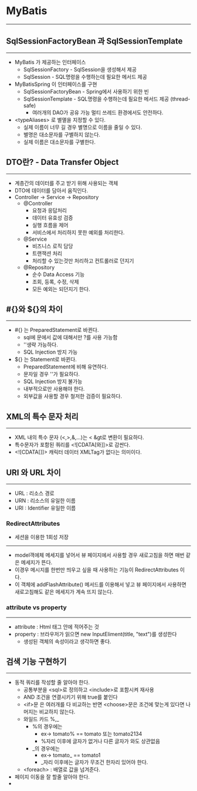 # MyBatis

---
## SqlSessionFactoryBean 과 SqlSessionTemplate

---
* MyBatis 가 제공하는 인터페이스
  * SqlSessionFactory - SqlSession을 생성해서 제공
  * SqlSession - SQL명령을 수행하는데 필요한 메서드 제공
* MyBatisSpring 이 인터페이스를 구현
  * SqlSessionFactoryBean - Spring에서 사용하기 위한 빈
  * SqlSessionTemplate - SQL명령을 수행하는데 필요한 메서드 제공 (thread-safe)
    * 여러개의 DAO가 공유 가능 멀티 쓰레드 환경에서도 안전하다.
* \<typeAliases> 로 별멸을 지정할 수 있다.
  * 실제 이름이 너무 길 경우 별명으로 이름을 줄일 수 있다.
  * 별명은 대소문자를 구별하지 않는다.
  * 실제 이름은 대소문자를 구별한다.

## DTO란? - Data Transfer Object

---
* 계층간의 데이터를 주고 받기 위해 사용되는 객체
* DTO에 데이터를 담아서 움직인다.
* Controller -> Service -> Repository
  * @Controller
    * 요청과 응답처리
    * 데이터 유효성 검증
    * 실행 흐름을 제어
    * 서비스에서 처리하지 못한 예외를 처리한다.
  * @Service
    * 비즈니스 로직 담당
    * 트랜잭션 처리
    * 처리할 수 있는것만 처리하고 컨트롤러로 던지기
  * @Repository
    * 순수 Data Access 기능
    * 조회, 등록, 수정, 삭제
    * 모든 예외는 되던지기 한다.

## #{}와  ${}의 차이

---
* #{} 는 PreparedStatement로 바뀐다.
  * sql에 문에서 값에 대해서만 ?를 사용 가능함
  * ''생략 가능하다.
  * SQL Injection 방지 가능
* ${} 는 Statement로 바뀐다.
  * PreparedStatement에 비해 유연하다. 
  * 문자일 경우 ''가 필요하다.
  * SQL Injection 방지 불가능
  * 내부적으로만 사용해야 한다.
  * 외부값을 사용할 경우 철저한 검증이 필요하다.

## XML의 특수 문자 처리

----
* XML 내의 특수 문자 (<,>,&,...)는 &lt; &gt로 변환이 필요하다.
* 특수문자가 포함된 쿼리를 \<![CDATA[와]]>로 감싼다.
* \<![CDATA[]]> 캐릭터 데이터 XMLTag가 없다는 의미이다.

## URI 와 URL 차이

---
* URL : 리소스 경로
* URN : 리소스의 유일한 이름
* URI : Identifier 유일한 이름

### RedirectAttributes

* 세션을 이용한 1회성 저장
---
* model객에체 메세지를 넣어서 뷰 페이지에서 사용할 경우 새로고침을 하면 매번 같은 메세지가 뜬다.
* 이경우 메시지를 한번만 띄우고 싶을 때 사용하는 기능이 RedirectAttributes 이다.
* 이 객체에 addFlashAttribute() 메서드를 이용해서 넣고 뷰 페이지에서 사용하면 
새로고침해도 같은 메세지가 계속 뜨지 않는다.

### attribute vs property

---
* attribute : Html 태그 안에 적어주는 것
* property : 브라우저가 읽으면 new InputEliment(title, "text")를 생성한다
  * 생성된 객체의 속성이라고 생각하면 좋다.

## 검색 기능 구현하기

----
* 동적 쿼리를 작성할 줄 알아야 한다.
  * 공통부분을 \<sql>로 정의하고 \<include>로 포함시켜 재사용
  * AND 조건을 연결시키기 위해 true를 붙인다 
  * \<if>문 은 여러개를 다 비교하는 반면 \<choose>문은 조건에 맞는게 있다면 나머지는 비교하지 않는다.
  * 와일드 카드 %,_ 
    * %의 경우에는 
      * ex-> tomato% == tomato 또는 tomato2134
      * %자리 이후에 글자가 없거나 다른 글자가 와도 상관없음
    * _의 경우에는 
      * ex-> tomato_ == tomato1
      * _자리 이후에는 글자가 무조건 한자리 있어야 한다.
  * \<foreach> : 배열로 값을 넘겨준다.
* 페이지 이동을 잘 할줄 알아야 한다.
* 
